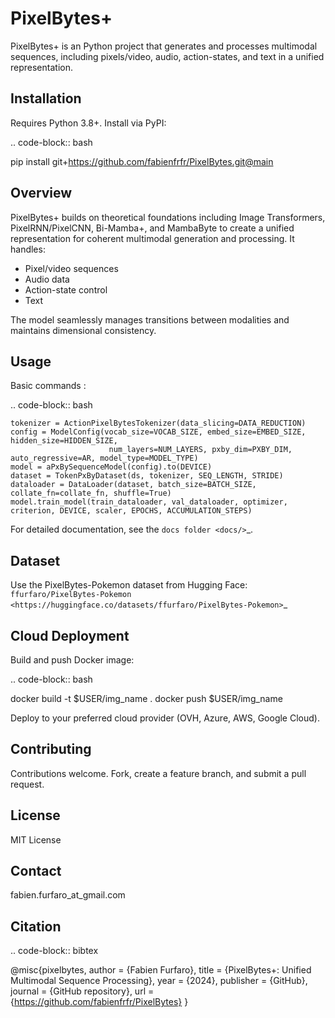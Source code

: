 PixelBytes+
===========

PixelBytes+ is an Python project that generates and processes multimodal sequences, including pixels/video, audio, action-states, and text in a unified representation.

Installation
------------

Requires Python 3.8+. Install via PyPI:

.. code-block:: bash

   pip install git+https://github.com/fabienfrfr/PixelBytes.git@main


Overview
--------

PixelBytes+ builds on theoretical foundations including Image Transformers, PixelRNN/PixelCNN, Bi-Mamba+, and MambaByte to create a unified representation for coherent multimodal generation and processing. It handles:

- Pixel/video sequences
- Audio data
- Action-state control
- Text

The model seamlessly manages transitions between modalities and maintains dimensional consistency.

Usage
-----

Basic commands :

.. code-block:: bash

    tokenizer = ActionPixelBytesTokenizer(data_slicing=DATA_REDUCTION)
    config = ModelConfig(vocab_size=VOCAB_SIZE, embed_size=EMBED_SIZE, hidden_size=HIDDEN_SIZE, 
                          num_layers=NUM_LAYERS, pxby_dim=PXBY_DIM, auto_regressive=AR, model_type=MODEL_TYPE)
    model = aPxBySequenceModel(config).to(DEVICE)
    dataset = TokenPxByDataset(ds, tokenizer, SEQ_LENGTH, STRIDE)
    dataloader = DataLoader(dataset, batch_size=BATCH_SIZE, collate_fn=collate_fn, shuffle=True)
    model.train_model(train_dataloader, val_dataloader, optimizer, criterion, DEVICE, scaler, EPOCHS, ACCUMULATION_STEPS)


For detailed documentation, see the `docs folder <docs/>`_.

Dataset
-------

Use the PixelBytes-Pokemon dataset from Hugging Face: `ffurfaro/PixelBytes-Pokemon <https://huggingface.co/datasets/ffurfaro/PixelBytes-Pokemon>`_

Cloud Deployment
----------------

Build and push Docker image:

.. code-block:: bash

   docker build -t $USER/img_name .
   docker push $USER/img_name

Deploy to your preferred cloud provider (OVH, Azure, AWS, Google Cloud).

Contributing
------------

Contributions welcome. Fork, create a feature branch, and submit a pull request.

License
-------

MIT License

Contact
-------

fabien.furfaro_at_gmail.com

Citation
--------

.. code-block:: bibtex

   @misc{pixelbytes,
   author = {Fabien Furfaro},
   title = {PixelBytes+: Unified Multimodal Sequence Processing},
   year = {2024},
   publisher = {GitHub},
   journal = {GitHub repository},
   url = {https://github.com/fabienfrfr/PixelBytes}
   }

